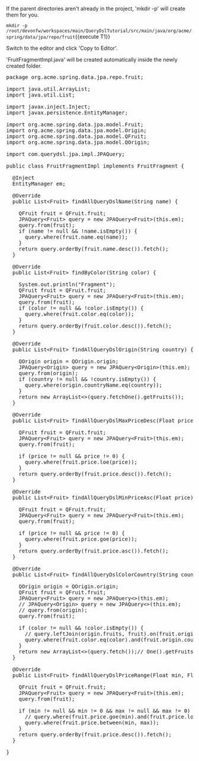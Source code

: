 

If the parent directories aren't already in the project, 'mkdir -p' will create them for you. 

`mkdir -p /root/devonfw/workspaces/main/QueryDslTutorial/src/main/java/org/acme/spring/data/jpa/repo/fruit`{{execute T1}}

Switch to the editor and click 'Copy to Editor'. 

'FruitFragmentImpl.java' will be created automatically inside the newly created folder.

<pre class="file" data-filename="devonfw/workspaces/main/QueryDslTutorial/src/main/java/org/acme/spring/data/jpa/repo/fruit/FruitFragmentImpl.java">
package org.acme.spring.data.jpa.repo.fruit;

import java.util.ArrayList;
import java.util.List;

import javax.inject.Inject;
import javax.persistence.EntityManager;

import org.acme.spring.data.jpa.model.Fruit;
import org.acme.spring.data.jpa.model.Origin;
import org.acme.spring.data.jpa.model.QFruit;
import org.acme.spring.data.jpa.model.QOrigin;

import com.querydsl.jpa.impl.JPAQuery;

public class FruitFragmentImpl implements FruitFragment {

  @Inject
  EntityManager em;

  @Override
  public List&lt;Fruit&gt; findAllQueryDslName(String name) {

    QFruit fruit = QFruit.fruit;
    JPAQuery&lt;Fruit&gt; query = new JPAQuery&lt;Fruit&gt;(this.em);
    query.from(fruit);
    if (name != null &amp;&amp; !name.isEmpty()) {
      query.where(fruit.name.eq(name));
    }
    return query.orderBy(fruit.name.desc()).fetch();
  }

  @Override
  public List&lt;Fruit&gt; findByColor(String color) {

    System.out.println(&#34;Fragment&#34;);
    QFruit fruit = QFruit.fruit;
    JPAQuery&lt;Fruit&gt; query = new JPAQuery&lt;Fruit&gt;(this.em);
    query.from(fruit);
    if (color != null &amp;&amp; !color.isEmpty()) {
      query.where(fruit.color.eq(color));
    }
    return query.orderBy(fruit.color.desc()).fetch();
  }

  @Override
  public List&lt;Fruit&gt; findAllQueryDslOrigin(String country) {

    QOrigin origin = QOrigin.origin;
    JPAQuery&lt;Origin&gt; query = new JPAQuery&lt;Origin&gt;(this.em);
    query.from(origin);
    if (country != null &amp;&amp; !country.isEmpty()) {
      query.where(origin.countryName.eq(country));
    }
    return new ArrayList&lt;&gt;(query.fetchOne().getFruits());
  }

  @Override
  public List&lt;Fruit&gt; findAllQueryDslMaxPriceDesc(Float price) {

    QFruit fruit = QFruit.fruit;
    JPAQuery&lt;Fruit&gt; query = new JPAQuery&lt;Fruit&gt;(this.em);
    query.from(fruit);

    if (price != null &amp;&amp; price != 0) {
      query.where(fruit.price.loe(price));
    }
    return query.orderBy(fruit.price.desc()).fetch();
  }

  @Override
  public List&lt;Fruit&gt; findAllQueryDslMinPriceAsc(Float price) {

    QFruit fruit = QFruit.fruit;
    JPAQuery&lt;Fruit&gt; query = new JPAQuery&lt;Fruit&gt;(this.em);
    query.from(fruit);

    if (price != null &amp;&amp; price != 0) {
      query.where(fruit.price.goe(price));
    }
    return query.orderBy(fruit.price.asc()).fetch();
  }

  @Override
  public List&lt;Fruit&gt; findAllQueryDslColorCountry(String country, String color) {

    QOrigin origin = QOrigin.origin;
    QFruit fruit = QFruit.fruit;
    JPAQuery&lt;Fruit&gt; query = new JPAQuery&lt;&gt;(this.em);
    // JPAQuery&lt;Origin&gt; query = new JPAQuery&lt;&gt;(this.em);
    // query.from(origin);
    query.from(fruit);

    if (color != null &amp;&amp; !color.isEmpty()) {
      // query.leftJoin(origin.fruits, fruit).on(fruit.origin.eq(origin)).where(origin.countryName.eq(country));
      query.where(fruit.color.eq(color).and(fruit.origin.countryName.eq(country)));
    }
    return new ArrayList&lt;&gt;(query.fetch());// One().getFruits());
  }

  @Override
  public List&lt;Fruit&gt; findAllQueryDslPriceRange(Float min, Float max) {

    QFruit fruit = QFruit.fruit;
    JPAQuery&lt;Fruit&gt; query = new JPAQuery&lt;Fruit&gt;(this.em);
    query.from(fruit);

    if (min != null &amp;&amp; min != 0 &amp;&amp; max != null &amp;&amp; max != 0) {
      // query.where(fruit.price.goe(min).and(fruit.price.loe(max)));
      query.where(fruit.price.between(min, max));
    }
    return query.orderBy(fruit.price.desc()).fetch();
  }

}

</pre>

